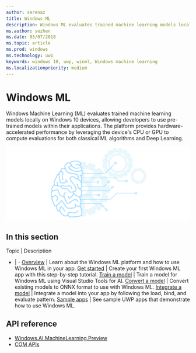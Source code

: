 ```yaml
---
author: serenaz
title: Windows ML
description: Windows ML evaluates trained machine learning models locally on Windows 10 devices, allowing developers to use pre-trained models within their applications.
ms.author: sezhen
ms.date: 03/07/2018
ms.topic: article
ms.prod: windows
ms.technology: uwp
keywords: windows 10, uwp, winml, Windows machine learning
ms.localizationpriority: medium
---
```


# Windows ML

Windows Machine Learning (ML) evaluates trained machine learning models locally on Windows 10 devices, allowing developers to use pre-trained models within their applications. The platform provides hardware-accelerated performance by leveraging the device's CPU or GPU to compute evaluations for both classical ML algorithms and Deep Learning.

![Windows machine learning](images/winml-graphic.png)

## In this section
Topic | Description
- | -
[Overview](overview.md) | Learn about the Windows ML platform and how to use Windows ML in your app.
[Get started](get-started.md) | Create your first Windows ML app with this step-by-step tutorial.
[Train a model](train-ai-model.md) | Train a model for Windows ML using Visual Studio Tools for AI.
[Convert a model](conversion-samples.md) | Convert existing models to ONNX format to use with Windows ML.
[Integrate a model](integrate-model.md) | Integrate a model into your app by following the load, bind, and evaluate pattern.
[Sample apps](samples.md) | See sample UWP apps that demonstrate how to use Windows ML.

## API reference
- [Windows.AI.MachineLearning.Preview](/uwp/api/windows.ai.machinelearning.preview)
- [COM APIs]()